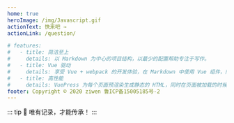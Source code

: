 ```yaml
---
home: true
heroImage: /img/Javascript.gif
actionText: 快来吧 →
actionLink: /question/

# features:
#   - title: 简洁至上
#     details: 以 Markdown 为中心的项目结构，以最少的配置帮助专注于写作。
#   - title: Vue 驱动
#     details: 享受 Vue + webpack 的开发体验，在 Markdown 中使用 Vue 组件，同时可以使用 Vue 来开发自定义主题。
#   - title: 高性能
#     details: VuePress 为每个页面预渲染生成静态的 HTML，同时在页面被加载的时候，将作为 SPA 运行。
footer: Copyright © 2020 ziwen 鲁ICP备15005185号-2
---
```


::: tip 🤔
唯有记录，才能传承！
:::
